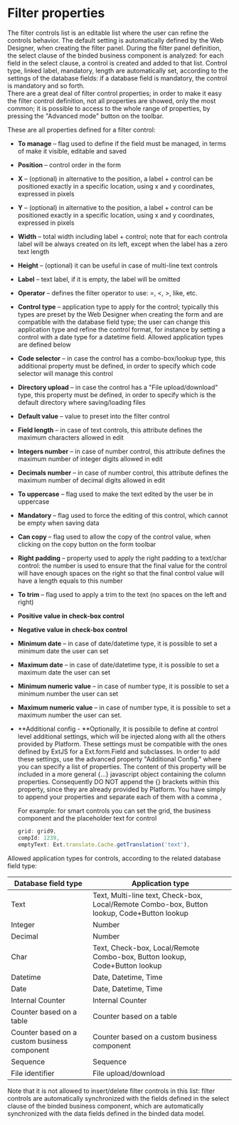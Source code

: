 # Filter properties

The filter controls list is an editable list where the user can refine the controls behavior. The default setting is automatically defined by the Web Designer, when creating the filter panel. During the filter panel definition, the select clause of the binded business component is analyzed: for each field in the select clause, a control is created and added to that list. Control type, linked label, mandatory, length are automatically set, according to the settings of the database fields: if a database field is mandatory, the control is mandatory and so forth.\
There are a great deal of filter control properties; in order to make it easy the filter control definition, not all properties are showed, only the most common; it is possible to access to the whole range of properties, by pressing the "Advanced mode" button on the toolbar.

These are all properties defined for a filter control:

* **To manage**  – flag used to define if the field must be managed, in terms of make it visible, editable and saved
* **Position**  – control order in the form
* **X**  – (optional) in alternative to the position, a label + control can be positioned exactly in a specific location, using x and y coordinates, expressed in pixels
* **Y**  – (optional) in alternative to the position, a label + control can be positioned exactly in a specific location, using x and y coordinates, expressed in pixels
* **Width**  – total width including label + control; note that for each controla label will be always created on its left, except when the label has a zero text length
* **Height**  – (optional) it can be useful in case of multi-line text controls
* **Label**  – text label, if it is empty, the label will be omitted
* **Operator**  – defines the filter operator to use: =, <, >, like, etc.
* **Control type**  – application type to apply for the control; typically this types are preset by the Web Designer when creating the form and are compatible with the database field type; the user can change this application type and refine the control format, for instance by setting a control with a date type for a datetime field. Allowed application types are defined below
* **Code selector**  – in case the control has a combo-box/lookup type, this additional property must be defined, in order to specify which code selector will manage this control
* **Directory upload**  – in case the control has a "File upload/download" type, this property must be defined, in order to specify which is the default directory where saving/loading files
* **Default value**  – value to preset into the filter control
* **Field length**  – in case of text controls, this attribute defines the maximum characters allowed in edit
* **Integers number**  – in case of number control, this attribute defines the maximum number of integer digits allowed in edit
* **Decimals number**  – in case of number control, this attribute defines the maximum number of decimal digits allowed in edit
* **To uppercase**  – flag used to make the text edited by the user be in uppercase
* **Mandatory**  – flag used to force the editing of this control, which cannot be empty when saving data
* **Can copy**  – flag used to allow the copy of the control value, when clicking on the copy button on the form toolbar
* **Right padding**  – property used to apply the right padding to a text/char control: the number is used to ensure that the final value for the control will have enough spaces on the right so that the final control value will have a length equals to this number
* **To trim**  – flag used to apply a trim to the text (no spaces on the left and right)
* **Positive value in check-box control**&#x20;
* **Negative value in check-box control**&#x20;
* **Minimum date**  – in case of date/datetime type, it is possible to set a minimum date the user can set
* **Maximum date**  – in case of date/datetime type, it is possible to set a maximum date the user can set
* **Minimum numeric value**  – in case of number type, it is possible to set a minimum number the user can set
* **Maximum numeric value**  – in case of number type, it is possible to set a maximum number the user can set.
*   **Additional config - **Optionally, it is possibile to define at control level additional settings, which will be injected along with all the others provided by Platform. These settings must be compatible with the ones defined by ExtJS for a Ext.form.Field and subclasses. In order to add these settings, use the advanced property "Additional Config." where you can specify a list of properties. The content of this property will be included in a more general {...} javascript object containing the column properties. Consequently DO NOT append the {} brackets within this property, since they are already provided by Platform. You have simply to append your properties and separate each of them with a comma ,

    For example: for smart controls you can set the grid, the business component and the placeholder text for control&#x20;

    ```javascript
    grid: grid9,
    compId: 1239,
    emptyText: Ext.translate.Cache.getTranslation('text'),
    ```

Allowed application types for controls, according to the related database field type:

| Database field type                          | Application type                                                                            |
| -------------------------------------------- | ------------------------------------------------------------------------------------------- |
| Text                                         | Text, Multi-line text, Check-box, Local/Remote Combo-box, Button lookup, Code+Button lookup |
| Integer                                      | Number                                                                                      |
| Decimal                                      | Number                                                                                      |
| Char                                         | Text, Check-box, Local/Remote Combo-box, Button lookup, Code+Button lookup                  |
| Datetime                                     | Date, Datetime, Time                                                                        |
| Date                                         | Date, Datetime, Time                                                                        |
| Internal Counter                             | Internal Counter                                                                            |
| Counter based on a table                     | Counter based on a table                                                                    |
| Counter based on a custom business component | Counter based on a custom business component                                                |
| Sequence                                     | Sequence                                                                                    |
| File identifier                              | File upload/download                                                                        |

Note that it is not allowed to insert/delete filter controls in this list: filter controls are automatically synchronized with the fields defined in the select clause of the binded business component, which are automatically synchronized with the data fields defined in the binded data model.
